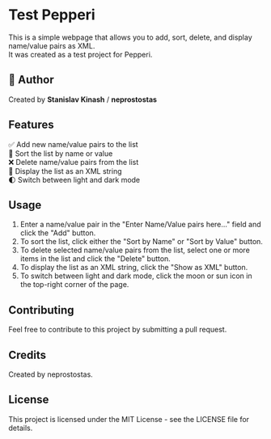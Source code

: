 # Test Pepperi

This is a simple webpage that allows you to add, sort, delete, and display name/value pairs as XML.
<br/>
It was created as a test project for Pepperi.

## 👻 Author

Created by **Stanislav Kinash** / **neprostostas**

## Features
✅ Add new name/value pairs to the list<br />
🔄 Sort the list by name or value<br />
❌ Delete name/value pairs from the list<br />
👀 Display the list as an XML string<br />
🌓 Switch between light and dark mode

## Usage
1. Enter a name/value pair in the "Enter Name/Value pairs here..." field and click the "Add" button.
2. To sort the list, click either the "Sort by Name" or "Sort by Value" button.
3. To delete selected name/value pairs from the list, select one or more items in the list and click the "Delete" button.
4. To display the list as an XML string, click the "Show as XML" button.
5. To switch between light and dark mode, click the moon or sun icon in the top-right corner of the page.

## Contributing
Feel free to contribute to this project by submitting a pull request.

## Credits
Created by neprostostas.

## License
This project is licensed under the MIT License - see the LICENSE file for details.